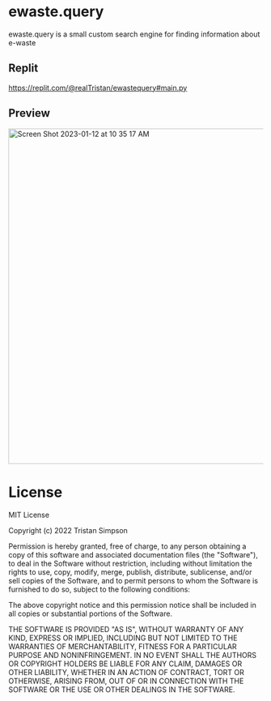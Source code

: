 # ewaste.query

ewaste.query is a small custom search engine for finding information about e-waste

## Replit
https://replit.com/@realTristan/ewastequery#main.py

## Preview
<img width="662" alt="Screen Shot 2023-01-12 at 10 35 17 AM" src="https://user-images.githubusercontent.com/75189508/212110648-697f7363-3320-4a78-9f14-cf960145eeea.png">

# License
MIT License

Copyright (c) 2022 Tristan Simpson

Permission is hereby granted, free of charge, to any person obtaining a copy
of this software and associated documentation files (the "Software"), to deal
in the Software without restriction, including without limitation the rights
to use, copy, modify, merge, publish, distribute, sublicense, and/or sell
copies of the Software, and to permit persons to whom the Software is
furnished to do so, subject to the following conditions:

The above copyright notice and this permission notice shall be included in all
copies or substantial portions of the Software.

THE SOFTWARE IS PROVIDED "AS IS", WITHOUT WARRANTY OF ANY KIND, EXPRESS OR
IMPLIED, INCLUDING BUT NOT LIMITED TO THE WARRANTIES OF MERCHANTABILITY,
FITNESS FOR A PARTICULAR PURPOSE AND NONINFRINGEMENT. IN NO EVENT SHALL THE
AUTHORS OR COPYRIGHT HOLDERS BE LIABLE FOR ANY CLAIM, DAMAGES OR OTHER
LIABILITY, WHETHER IN AN ACTION OF CONTRACT, TORT OR OTHERWISE, ARISING FROM,
OUT OF OR IN CONNECTION WITH THE SOFTWARE OR THE USE OR OTHER DEALINGS IN THE
SOFTWARE.
